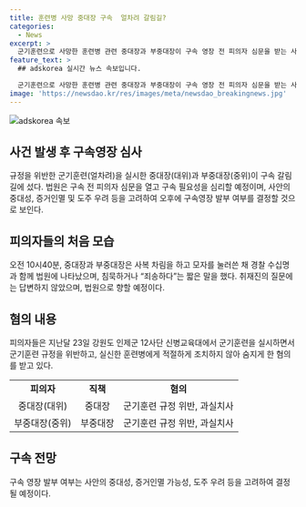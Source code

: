 ```yaml
---
title: 훈련병 사망 중대장 구속  얼차려 갈림길?
categories:
  - News
excerpt: >
  군기훈련으로 사망한 훈련병 관련 중대장과 부중대장이 구속 영장 전 피의자 심문을 받는 사안. 혐의를 인정하거나 유족에게 왜 연락했는지 등의 취재진 질문에 대해 중대장은 침묵하고, 부중대장은 "죄송하다"고 짧게 언급. 이들의 구속 여부는 오후 결정 예상. 사건에서 규정 위반 및 실신한 훈련병에 대한 적절한 조치를 하지 않아 숨지게 한 혐의를 받고 있음.
feature_text: >
  ## adskorea 실시간 뉴스 속보입니다.

  군기훈련으로 사망한 훈련병 관련 중대장과 부중대장이 구속 영장 전 피의자 심문을 받는 사안. 혐의를 인정하거나 유족에게 왜 연락했는지 등의 취재진 질문에 대해 중대장은 침묵하고, 부중대장은 "죄송하다"고 짧게 언급. 이들의 구속 여부는 오후 결정 예상. 사건에서 규정 위반 및 실신한 훈련병에 대한 적절한 조치를 하지 않아 숨지게 한 혐의를 받고 있음.
image: 'https://newsdao.kr/res/images/meta/newsdao_breakingnews.jpg'
---
```


<p><img src="https://newsdao.kr/res/images/meta/newsdao_breakingnews.jpg" alt="adskorea 속보" /></p>

<h2 data-ke-size="size26">사건 발생 후 구속영장 심사</h2>

<p data-ke-size="size16">규정을 위반한 군기훈련(얼차려)을 실시한 중대장(대위)과 부중대장(중위)이 구속 갈림길에 섰다. 법원은 구속 전 피의자 심문을 열고 구속 필요성을 심리할 예정이며, 사안의 중대성, 증거인멸 및 도주 우려 등을 고려하여 오후에 구속영장 발부 여부를 결정할 것으로 보인다.</p>

<h2 data-ke-size="size26">피의자들의 처음 모습</h2>

<p data-ke-size="size16">오전 10시40분, 중대장과 부중대장은 사복 차림을 하고 모자를 눌러쓴 채 경찰 수십명과 함께 법원에 나타났으며, 침묵하거나 “죄송하다”는 짧은 말을 했다. 취재진의 질문에는 답변하지 않았으며, 법원으로 향할 예정이다.</p>

<h2 data-ke-size="size26">혐의 내용</h2>

<p data-ke-size="size16">피의자들은 지난달 23일 강원도 인제군 12사단 신병교육대에서 군기훈련을 실시하면서 군기훈련 규정을 위반하고, 실신한 훈련병에게 적절하게 조치하지 않아 숨지게 한 혐의를 받고 있다.</p>

<table>
    <tr>
        <td style="text-align: center; height: 17px;"><b>피의자</b></td>
        <td style="text-align: center; height: 17px;"><b>직책</b></td>
        <td style="text-align: center; height: 17px;"><b>혐의</b></td>
    </tr>
    <tr>
        <td style="text-align: center; height: 17px;">중대장(대위)</td>
        <td style="text-align: center; height: 17px;">중대장</td>
        <td style="text-align: center; height: 17px;">군기훈련 규정 위반, 과실치사</td>
    </tr>
    <tr>
        <td style="text-align: center; height: 17px;">부중대장(중위)</td>
        <td style="text-align: center; height: 17px;">부중대장</td>
        <td style="text-align: center; height: 17px;">군기훈련 규정 위반, 과실치사</td>
    </tr>
</table>

<h2 data-ke-size="size26">구속 전망</h2>

<p data-ke-size="size16">구속 영장 발부 여부는 사안의 중대성, 증거인멸 가능성, 도주 우려 등을 고려하여 결정될 예정이다.</p>

